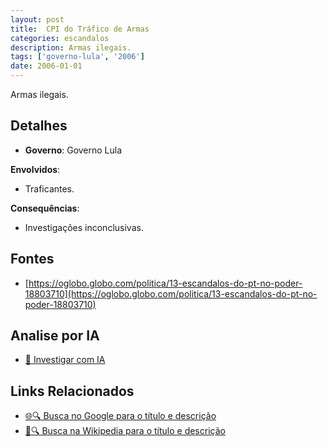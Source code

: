 ```yaml
---
layout: post
title:  CPI do Tráfico de Armas
categories: escandalos
description: Armas ilegais.
tags: ['governo-lula', '2006']
date: 2006-01-01
---
```


Armas ilegais.

## Detalhes
- **Governo**: Governo Lula

**Envolvidos**:
- Traficantes.


**Consequências**:
- Investigações inconclusivas.


## Fontes
- [https://oglobo.globo.com/politica/13-escandalos-do-pt-no-poder-18803710](https://oglobo.globo.com/politica/13-escandalos-do-pt-no-poder-18803710)


## Analise por IA
- [🤖 Investigar com IA](https://www.perplexity.ai/search?q=CPI%20do%20Tr%C3%A1fico%20de%20Armas%20Armas%20ilegais.%20Governo%20Lula)

## Links Relacionados
- [🌐🔍 Busca no Google para o título e descrição](https://www.google.com/search?q=CPI%20do%20Tr%C3%A1fico%20de%20Armas%20Armas%20ilegais.%20Governo%20Lula)
- [📖🔍 Busca na Wikipedia para o título e descrição](https://pt.wikipedia.org/w/index.php?search=CPI%20do%20Tr%C3%A1fico%20de%20Armas%20Armas%20ilegais.%20Governo%20Lula)

